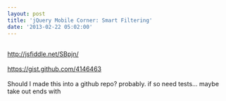 ```yaml
---
layout: post
title: 'jQuery Mobile Corner: Smart Filtering'
date: '2013-02-22 05:02:00'
---
```


<br>http://jsfiddle.net/SBpjn/<br><br>https://gist.github.com/4146463<br><br>Should I made this into a github repo? probably. if so need tests... maybe take out ends with